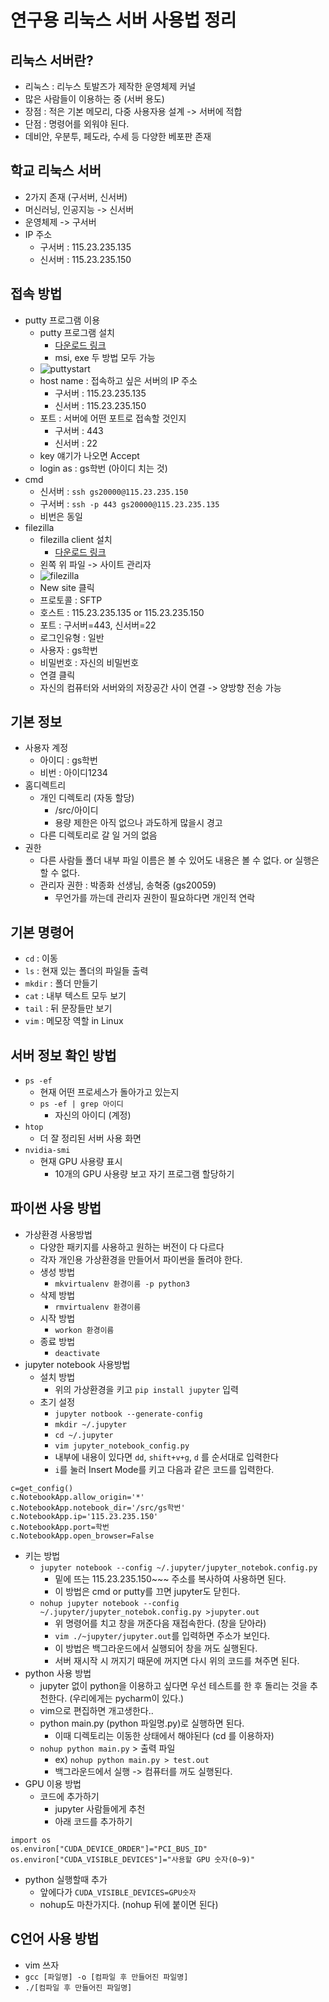 # 연구용 리눅스 서버 사용법 정리
## 리눅스 서버란?
- 리눅스 : 리누스 토발즈가 제작한 운영체제 커널
- 많은 사람들이 이용하는 중 (서버 용도)
- 장점 : 적은 기본 메모리, 다중 사용자용 설계 -> 서버에 적합
- 단점 : 명령어를 외워야 된다. 
- 데비안, 우분투, 페도라, 수세 등 다양한 베포판 존재
## 학교 리눅스 서버
- 2가지 존재 (구서버, 신서버)
- 머신러닝, 인공지능 -> 신서버
- 운영체제 -> 구서버
- IP 주소 
  - 구서버 : 115.23.235.135
  - 신서버 : 115.23.235.150
## 접속 방법
- putty 프로그램 이용
  - putty 프로그램 설치 
    - [다운로드 링크](https://www.chiark.greenend.org.uk/~sgtatham/putty/latest.html) 
    - msi, exe 두 방법 모두 가능
  - ![puttystart](https://user-images.githubusercontent.com/90604899/169722194-239d76f4-ad5a-4003-9159-00a390cb40d7.png)
  - host name : 접속하고 싶은 서버의 IP 주소
    - 구서버 : 115.23.235.135
    - 신서버 : 115.23.235.150
  - 포트 : 서버에 어떤 포트로 접속할 것인지
    - 구서버 : 443
    - 신서버 : 22
  - key 얘기가 나오면 Accept
  - login as : gs학번 (아이디 치는 것)
- cmd 
  - 신서버 : `ssh gs20000@115.23.235.150`
  - 구서버 : `ssh -p 443 gs20000@115.23.235.135`
  - 비번은 동일
- filezilla
  - filezilla client 설치
    - [다운로드 링크](https://filezilla-project.org/download.php?platform=win64)
  - 왼쪽 위 파일 -> 사이트 관리자
  - ![filezilla](https://user-images.githubusercontent.com/90604899/169722502-9717cade-073d-4f75-a1dd-bf8a88d088c7.png)
  - New site 클릭
  - 프로토콜 : SFTP
  - 호스트 : 115.23.235.135 or 115.23.235.150
  - 포트 : 구서버=443, 신서버=22
  - 로그인유형 : 일반
  - 사용자 : gs학번
  - 비밀번호 : 자신의 비밀번호
  - 연결 클릭
  - 자신의 컴퓨터와 서버와의 저장공간 사이 연결 -> 양방향 전송 가능
## 기본 정보
- 사용자 계정
  - 아이디 : gs학번
  - 비번 : 아이디1234
- 홈디렉트리
  - 개인 디렉토리 (자동 할당)
    - /src/아이디
    - 용량 제한은 아직 없으나 과도하게 많을시 경고
  - 다른 디렉토리로 갈 일 거의 없음
- 권한
  - 다른 사람들 폴더 내부 파일 이름은 볼 수 있어도 내용은 볼 수 없다. or 실행은 할 수 없다. 
  - 관리자 권한 : 박종화 선생님, 송혁중 (gs20059)
    - 무언가를 까는데 관리자 권한이 필요하다면 개인적 연락
## 기본 명령어
- `cd` : 이동
- `ls` : 현재 있는 폴더의 파일들 출력
- `mkdir` : 폴더 만들기
- `cat` : 내부 텍스트 모두 보기
- `tail` : 뒤 문장들만 보기
- `vim` : 메모장 역할 in Linux
## 서버 정보 확인 방법
- `ps -ef` 
  - 현재 어떤 프로세스가 돌아가고 있는지
  - `ps -ef | grep 아이디`
     - 자신의 아이디 (계정)
- `htop`
  - 더 잘 정리된 서버 사용 화면
- `nvidia-smi`
  - 현재 GPU 사용량 표시
    - 10개의 GPU 사용량 보고 자기 프로그램 할당하기
## 파이썬 사용 방법
- 가상환경 사용방법
  - 다양한 패키지를 사용하고 원하는 버전이 다 다르다
  - 각자 개인용 가상환경을 만들어서 파이썬을 돌려야 한다.
  - 생성 방법
    - `mkvirtualenv 환경이름 -p python3`
  - 삭제 방법
    - `rmvirtualenv 환경이름`
  - 시작 방법
    - `workon 환경이름`
  - 종료 방법
    - `deactivate`
- jupyter notebook 사용방법
  - 설치 방법
    - 위의 가상환경을 키고 `pip install jupyter` 입력
  - 초기 설정
    - `jupyter notbook --generate-config`
    - `mkdir ~/.jupyter`
    - `cd ~/.jupyter`
    - `vim jupyter_notebook_config.py`
    - 내부에 내용이 있다면 `dd`, `shift+v+g`, `d` 를 순서대로 입력한다
    - `i`를 눌러 Insert Mode를 키고 다음과 같은 코드를 입력한다.
``` 
c=get_config()
c.NotebookApp.allow_origin='*'
c.NotebookApp.notebook_dir='/src/gs학번'
c.NotebookApp.ip='115.23.235.150'
c.NotebookApp.port=학번 
c.NotebookApp.open_browser=False
```
  - 키는 방법
    - `jupyter notebook --config ~/.jupyter/jupyter_notebok.config.py`
      - 밑에 뜨는 115.23.235.150~~~ 주소를 복사하여 사용하면 된다.
      - 이 방법은 cmd or putty를 끄면 jupyter도 닫힌다.
    - `nohup jupyter notebook --config ~/.jupyter/jupyter_notebok.config.py >jupyter.out`
      - 위 명령어를 치고 창을 꺼준다음 재접속한다. (창을 닫아라)
      - `vim ./~jupyter/jupyter.out`를 입력하면 주소가 보인다.
      - 이 방법은 백그라운드에서 실행되어 창을 꺼도 실행된다.
      - 서버 재시작 시 꺼지기 때문에 꺼지면 다시 위의 코드를 쳐주면 된다.
- python 사용 방법
  - jupyter 없이 python을 이용하고 싶다면 우선 테스트를 한 후 돌리는 것을 추천한다. (우리에게는 pycharm이 있다.)
  - vim으로 편집하면 개고생한다..
  - python main.py (python 파일명.py)로 실행하면 된다. 
    - 이때 디렉토리는 이동한 상태에서 해야된다 (cd 를 이용하자)
  - `nohup python main.py` > 출력 파일
    - ex) `nohup python main.py > test.out`
    - 백그라운드에서 실행 -> 컴퓨터를 꺼도 실행된다.
- GPU 이용 방법
  - 코드에 추가하기
    - jupyter 사람들에게 추천
    - 아래 코드를 추가하기
```
import os 
os.environ["CUDA_DEVICE_ORDER"]="PCI_BUS_ID" 
os.environ["CUDA_VISIBLE_DEVICES"]="사용할 GPU 숫자(0~9)"
```
  - python 실행할때 추가
    - 앞에다가 `CUDA_VISIBLE_DEVICES=GPU숫자`
    - nohup도 마찬가지다. (nohup 뒤에 붙이면 된다)
## C언어 사용 방법
- vim 쓰자
- `gcc [파일명] -o [컴파일 후 만들어진 파일명]`
- `./[컴파일 후 만들어진 파일명]`
